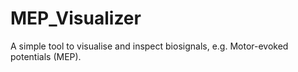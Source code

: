 # MEP_Visualizer
A simple tool to visualise and inspect biosignals, e.g. Motor-evoked potentials (MEP).
